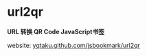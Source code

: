 url2qr
=============

__URL 转换 QR Code JavaScript书签__

website: [yqtaku.github.com/jsbookmark/url2qr](http://yqtaku.github.com/jsbookmark/url2qr/)
